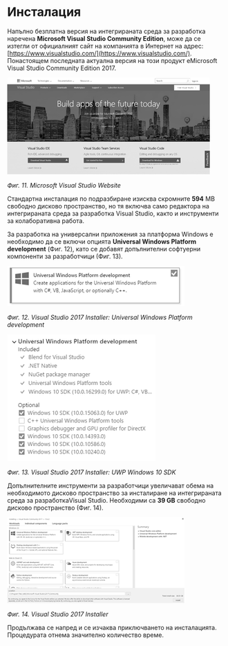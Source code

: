 # Инсталация

Напълно безплатна версия на интегрираната среда за разработка наречена **Microsoft Visual Studio Community Edition**, може да се изтегли от официалният сайт на компанията в Интернет на адрес: [https://www.visualstudio.com/](https://www.visualstudio.com/). Понастоящем последната актуална версия на този продукт еMicrosoft Visual Studio Community Edition 2017.

![](/images/11.png)

_Фиг. 11.  Microsoft Visual Studio Website_

Стандартна инсталация по подразбиране изисква скромните **594** MB свободно дисково пространство, но тя включва само редактора на интегрираната среда за разработка Visual Studio, както и инструменти за колаборативна работа.

За разработка на универсални приложения за платформа Windows е необходимо да се включи опцията **Universal Windows Platform development** \(Фиг. 12\), като се добавят допълнителни софтуерни компоненти за разработчици \(Фиг. 13\).

![](/images/12.png)

_Фиг. 12. Visual Studio 2017 Installer: Universal Windows Platform development_

![](/images/13.png)

_Фиг. 13. Visual Studio 2017 Installer: UWP Windows 10 SDK_

Допълнителните инструменти за разработчици увеличават обема на необходимото дисково пространство за инсталиране на интегрираната среда за разработкаVisual Studio. Необходими са **39 GB** свободно дисково пространство \(Фиг. 14\).

![](/images/14.png)

_Фиг. 14. Visual Studio 2017 Installer_

Продължава се напред и се изчаква приключването на инсталацията. Процедурата отнема значително количество време.

